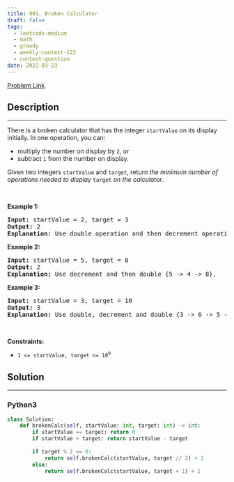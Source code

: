 ```yaml
---
title: 991. Broken Calculator
draft: false
tags: 
  - leetcode-medium
  - math
  - greedy
  - weekly-contest-123
  - contest-question
date: 2022-03-23
---
```


[Problem Link](https://leetcode.com/problems/broken-calculator/)

## Description

---
<p>There is a broken calculator that has the integer <code>startValue</code> on its display initially. In one operation, you can:</p>

<ul>
	<li>multiply the number on display by <code>2</code>, or</li>
	<li>subtract <code>1</code> from the number on display.</li>
</ul>

<p>Given two integers <code>startValue</code> and <code>target</code>, return <em>the minimum number of operations needed to display </em><code>target</code><em> on the calculator</em>.</p>

<p>&nbsp;</p>
<p><strong class="example">Example 1:</strong></p>

<pre>
<strong>Input:</strong> startValue = 2, target = 3
<strong>Output:</strong> 2
<strong>Explanation:</strong> Use double operation and then decrement operation {2 -&gt; 4 -&gt; 3}.
</pre>

<p><strong class="example">Example 2:</strong></p>

<pre>
<strong>Input:</strong> startValue = 5, target = 8
<strong>Output:</strong> 2
<strong>Explanation:</strong> Use decrement and then double {5 -&gt; 4 -&gt; 8}.
</pre>

<p><strong class="example">Example 3:</strong></p>

<pre>
<strong>Input:</strong> startValue = 3, target = 10
<strong>Output:</strong> 3
<strong>Explanation:</strong> Use double, decrement and double {3 -&gt; 6 -&gt; 5 -&gt; 10}.
</pre>

<p>&nbsp;</p>
<p><strong>Constraints:</strong></p>

<ul>
	<li><code>1 &lt;= startValue, target &lt;= 10<sup>9</sup></code></li>
</ul>


## Solution

---
### Python3
``` py title='broken-calculator'
class Solution:
    def brokenCalc(self, startValue: int, target: int) -> int:
        if startValue == target: return 0
        if startValue > target: return startValue - target
        
        if target % 2 == 0:
            return self.brokenCalc(startValue, target // 2) + 1
        else:
            return self.brokenCalc(startValue, target + 1) + 1
```

